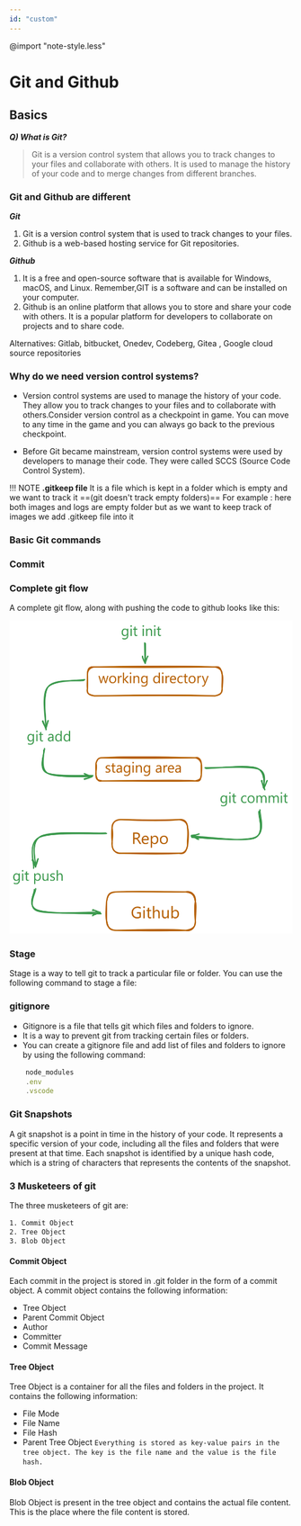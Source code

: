 ```yaml
---
id: "custom"
---
```

@import "note-style.less"
<link href="https://fonts.googleapis.com/css2?family=Handlee&display=swap" rel="stylesheet">

# Git and Github

## Basics


 ***Q) What is Git?<br>***
>Git is a version control system that allows you to track changes to your files and collaborate with others. It is used to manage the history of your code and to merge changes from different branches.


### Git and Github are different
***Git***
1. Git is a version control system that is used to track changes to your files.
2. Github is a web-based hosting service for Git repositories.

***Github***
1. It is a free and open-source software that is available for Windows, macOS, and Linux. Remember,GIT is a software and can be installed on your computer.	
2. Github is an online platform that allows you to store and share your code with others. It is a popular platform for developers to collaborate on projects and to share code.

Alternatives:  Gitlab, bitbucket, Onedev, Codeberg, Gitea , Google cloud source repositories 
        
### Why do we need version control systems?
- Version control systems are used to manage the history of your code. They allow you to track changes to your files and to collaborate with others.Consider version control as a checkpoint in game. You can move to any time in the game and you can always go back to the previous checkpoint.

- Before Git became mainstream, version control systems were used by developers to manage their code. They were called SCCS (Source Code Control System).

!!! NOTE **.gitkeep file**
    It is a file which is kept in a folder which is empty and we want to track it ==(git doesn't track empty folders)==
    For example : here both images and logs are empty folder but as we want to keep track of images we add .gitkeep file into it

### Basic Git commands

### Commit







### Complete git flow
A complete git flow, along with pushing the code to github looks like this:

![workflow](/Git/Images/workflow.png)

### Stage
Stage is a way to tell git to track a particular file or folder. You can use the following command to stage a file:

### gitignore
  - Gitignore is a file that tells git which files and folders to ignore.
  - It is a way to prevent git from tracking certain files or folders.
  - You can create a gitignore file and add list of files and folders to ignore by using the following command:
  ```javascript
      node_modules
      .env
      .vscode 
  ```
### Git Snapshots
A git snapshot is a point in time in the history of your code. It represents a specific version of your code, including all the files and folders that were present at that time. Each snapshot is identified by a unique hash code, which is a string of characters that represents the contents of the snapshot. 

### 3 Musketeers of git
The three musketeers of git are:

    1. Commit Object
    2. Tree Object
    3. Blob Object

#### Commit Object
Each commit in the project is stored in .git folder in the form of a commit object. A commit object contains the following information:
- Tree Object
- Parent Commit Object
- Author
- Committer
- Commit Message

#### Tree Object
Tree Object is a container for all the files and folders in the project. It contains the following information:

- File Mode
- File Name
- File Hash
- Parent Tree Object
`Everything is stored as key-value pairs in the tree object. The key is the file name and the value is the file hash.
`

#### Blob Object
Blob Object is present in the tree object and contains the actual file content. This is the place where the file content is stored.